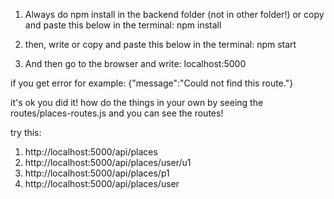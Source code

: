 1. Always do npm install in the backend folder (not in other folder!) or copy and paste this below in the terminal:
npm install

2. then, write or copy and paste this below in the terminal:
npm start

3. And then go to the browser and write:
localhost:5000

if you get error for example: {"message":"Could not find this route."}

it's ok you did it!
how do the things in your own by seeing the routes/places-routes.js and you can see the routes!

try this:
1. http://localhost:5000/api/places
2. http://localhost:5000/api/places/user/u1
3. http://localhost:5000/api/places/p1
4. http://localhost:5000/api/places/user


